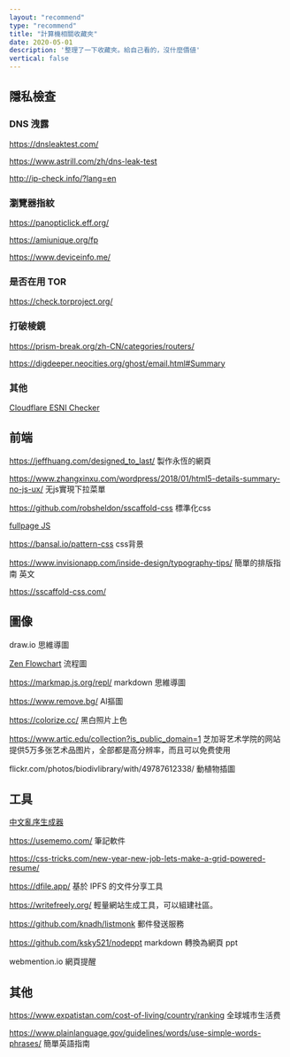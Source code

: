 ```yaml
---
layout: "recommend"
type: "recommend"
title: "計算機相關收藏夾"
date: 2020-05-01
description: '整理了一下收藏夾。給自己看的，沒什麼價値'
vertical: false
---
```


## 隱私檢查

### DNS 洩露

https://dnsleaktest.com/

https://www.astrill.com/zh/dns-leak-test

http://ip-check.info/?lang=en

### 瀏覽器指紋

https://panopticlick.eff.org/

https://amiunique.org/fp

https://www.deviceinfo.me/

### 是否在用 TOR

https://check.torproject.org/

### 打破棱鏡

https://prism-break.org/zh-CN/categories/routers/

https://digdeeper.neocities.org/ghost/email.html#Summary

### 其他

[Cloudflare ESNI Checker](https://www.cloudflare.com/ssl/encrypted-sni/)

## 前端

https://jeffhuang.com/designed_to_last/ 製作永恆的網頁

https://www.zhangxinxu.com/wordpress/2018/01/html5-details-summary-no-js-ux/ 无js實現下拉菜單

https://github.com/robsheldon/sscaffold-css 標準化css

[fullpage JS](https://github.com/alvarotrigo/fullPage.js/tree/master/lang/chinese)

https://bansal.io/pattern-css css背景

https://www.invisionapp.com/inside-design/typography-tips/ 簡單的排版指南 英文

https://sscaffold-css.com/

## 圖像

draw.io 思維導圖

[Zen Flowchart](https://www.zenflowchart.com/) 流程圖

https://markmap.js.org/repl/ markdown 思維導圖

https://www.remove.bg/ AI摳圖

https://colorize.cc/ 黑白照片上色

https://www.artic.edu/collection?is_public_domain=1 芝加哥艺术学院的网站提供5万多张艺术品图片，全部都是高分辨率，而且可以免费使用

flickr.com/photos/biodivlibrary/with/49787612338/ 動植物插圖

## 工具

[中文亂序生成器](https://cnvoice.herokuapp.com/)

https://usememo.com/ 筆記軟件

https://css-tricks.com/new-year-new-job-lets-make-a-grid-powered-resume/

https://dfile.app/ 基於 IPFS 的文件分享工具

https://writefreely.org/ 輕量網站生成工具，可以組建社區。

https://github.com/knadh/listmonk 郵件發送服務

https://github.com/ksky521/nodeppt  markdown 轉換為網頁 ppt

webmention.io 網頁提醒

## 其他

https://www.expatistan.com/cost-of-living/country/ranking 全球城市生活费

https://www.plainlanguage.gov/guidelines/words/use-simple-words-phrases/ 簡單英語指南

